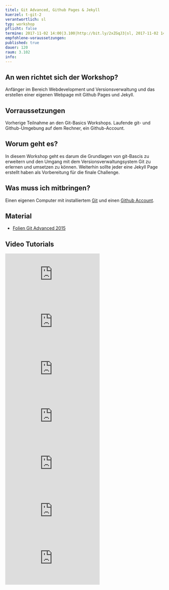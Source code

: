 ```yaml
---
titel: Git Advanced, Github Pages & Jekyll
kuerzel: t-git-2
verantwortlich: sl
typ: workshop
pflicht: false
termine: 2017-11-02 14:00|3.100|http://bit.ly/2xZGqJ3|sl, 2017-11-02 14:00|3.217||jk
empfohlene-voraussetzungen:
published: true
dauer: 120
raum: 3.102
info: 
---
```


## An wen richtet sich der Workshop?

Anfänger im Bereich Webdevelopment und Versionsverwaltung und das erstellen einer eigenen Webpage mit Github Pages und Jekyll.

## Vorraussetzungen

Vorherige Teilnahme an den Git-Basics Workshops. Laufende git- und Github-Umgebung auf dem Rechner, ein Github-Account.

## Worum geht es?

In diesem Workshop geht es darum die Grundlagen von git-Bascis zu erweitern und den Umgang mit dem Versionsverwaltungsystem Git zu erlernen und umsetzen zu können. Weiterhin sollte jeder eine Jekyll Page erstellt haben als Vorbereitung für die finale Challenge.

## Was muss ich mitbringen?

Einen eigenen Computer mit installiertem [Git](https://git-scm.com/) und einen [Github Account](https://github.com/).

## Material
- [Folien Git Advanced 2015](../../slides/git-advanced/index.html)

## Video Tutorials

<div class="js-video [vimeo, widescreen]">
<iframe src="https://player.vimeo.com/video/41027679" frameborder="0" webkitallowfullscreen mozallowfullscreen allowfullscreen></iframe>
</div>
<div class="js-video [vimeo, widescreen]">
<iframe src="https://player.vimeo.com/video/41381741" frameborder="0" webkitallowfullscreen mozallowfullscreen allowfullscreen></iframe>
</div>
<div class="js-video [vimeo, widescreen]">
<iframe src="https://player.vimeo.com/video/41493906" frameborder="0" webkitallowfullscreen mozallowfullscreen allowfullscreen></iframe>
</div>
<div class="js-video [vimeo, widescreen]">
<iframe src="https://player.vimeo.com/video/41516942" frameborder="0" webkitallowfullscreen mozallowfullscreen allowfullscreen></iframe>
</div>
<div class="js-video [vimeo, widescreen]">
<iframe src="https://www.youtube.com/embed/Ao1beK2rEIY" frameborder="0" gesture="media" allowfullscreen></iframe>
</div>
<div class="js-video [vimeo, widescreen]">
<iframe src="https://www.youtube.com/embed/3iO4jxTtGbw" frameborder="0" gesture="media" allowfullscreen></iframe>
</div>
<div class="js-video [vimeo, widescreen]">
<iframe src="https://www.youtube.com/embed/nN6QuNqmAwk" frameborder="0" allowfullscreen></iframe>
</div>